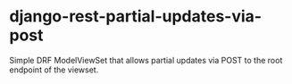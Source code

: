 # django-rest-partial-updates-via-post
Simple DRF ModelViewSet that allows partial updates via POST to the root endpoint of the viewset.
